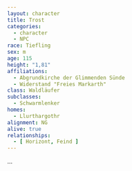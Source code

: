 ```yaml
---
layout: character
title: Trost
categories:
  - character
  - NPC
race: Tiefling
sex: m
age: 115
height: "1,81"
affiliations:
  - Abgrundkirche der Glimmenden Sünde
  - Widerstand "Freies Markarth"
class: Waldläufer
subclasses:
  - Schwarmlenker
homes:
  - Llurthargothr
alignment: NG
alive: true
relationships:
  - [ Horizont, Feind ]
---
```


...